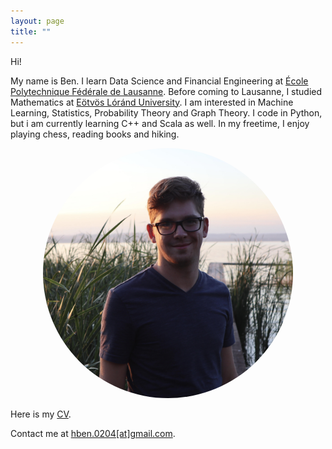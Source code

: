 ```yaml
---
layout: page
title: ""
---
```



Hi!

My name is Ben. I learn Data Science and Financial Engineering at [École Polytechnique Fédérale de Lausanne](https://www.epfl.ch/en/). Before coming to Lausanne, I studied Mathematics at [Eötvös Lóránd University](https://www.elte.hu/en/). I am interested in Machine Learning, Statistics, Probability Theory and Graph Theory. I code in Python, but i am currently learning C++ and Scala as well. In my freetime, I enjoy playing chess, reading books and hiking.

<center>
<style>.roundimg {border-radius: 50%;}</style>
<img src="profile_pic.jpg" alt="Avatar" width=400 class="roundimg">
</center>

Here is my <a href="./CV_2021_12.pdf" target="blank">CV</a>.

Contact me at <a href="mailto:hben.0204@gmail.com" target="_top">hben.0204[at]gmail.com</a>.

